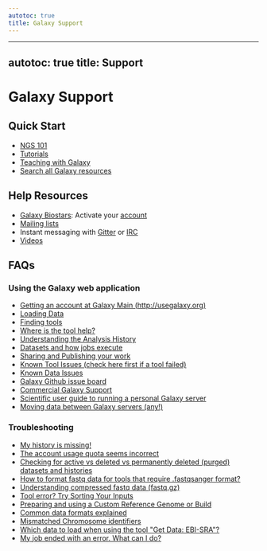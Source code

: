 ```yaml
---
autotoc: true
title: Galaxy Support
---
```


---
autotoc: true
title: Support
---

# Galaxy Support



## Quick Start

* [NGS 101](https://galaxyproject.org/tutorials/g101)
* [Tutorials](http://wiki.galaxyproject.org/Learn)
* [Teaching with Galaxy](http://wiki.galaxyproject.org/Teach)
* [Search all Galaxy resources](/src/search/index.md)

## Help Resources
 * [Galaxy Biostars](https://biostar.usegalaxy.org): Activate your [ account](http://wiki.galaxyproject.org/support/biostar)
 * [Mailing lists](https://galaxyproject.org/mailing-lists)
 * Instant messaging with [Gitter](https://gitter.im/galaxyproject/Lobby) or [IRC](http://wiki.galaxyproject.org/support/irc)
 * [Videos](http://vimeo.com/galaxyproject)

## FAQs

### Using the Galaxy web application

* [Getting an account at Galaxy Main (http://usegalaxy.org)](http://wiki.galaxyproject.org/support/account)
* [Loading Data](http://wiki.galaxyproject.org/support/loading-data)
* [Finding tools](http://wiki.galaxyproject.org/support/finding-tools)
* [Where is the tool help?](https://galaxyproject.org/support/tool-help)
* [Understanding the Analysis History](https://galaxyproject.org/support/)
* [Datasets and how jobs execute](https://galaxyproject.org/support/how-jobs-execute)
* [Sharing and Publishing your work](https://galaxyproject.org/learn/share)
* [Known Tool Issues (check here first if a tool failed)](https://galaxyproject.org/support/tool-issues)
* [Known Data Issues](https://galaxyproject.org/support/data-issues)
* [Galaxy Github issue board](https://galaxyproject.org/issues)
* [Commercial Galaxy Support](https://galaxyproject.org/support/ccommercial)
* [Scientific user guide to running a personal Galaxy server](https://galaxyproject.org/support/sci-user-galaxies)
* [Moving data between Galaxy servers (any!)](https://galaxyproject.org/community/log/2016/moving-data-between-galaxies/)

### Troubleshooting

* [My history is missing!](https://galaxyproject.org/learn/missing-history)
* [The account usage quota seems incorrect](https://galaxyproject.org/learn/reset-quota)
* [Checking for active vs deleted vs permanently deleted (purged) datasets and histories](https://galaxyproject.org/learn/data-status)
* [How to format fastq data for tools that require .fastqsanger format?](https://galaxyproject.org/learn/fastqsanger)
* [Understanding compressed fastq data (fastq.gz)](https://galaxyproject.org/learn/compressed-fastq)
* [Tool error? Try Sorting Your Inputs](https://galaxyproject.org/support/compressed-fastq/sort-your-inputs)
* [Preparing and using a Custom Reference Genome or Build](https://galaxyproject.org/learn/custom-genomes)
* [Common data formats explained](https://galaxyproject.org/learn/datatypes)
* [Mismatched Chromosome identifiers](https://galaxyproject.org/support/chrom-identifiers)
* [Which data to load when using the tool "Get Data: EBI-SRA"?](https://galaxyproject.org/support/ebi-sra-data-load)
* [My job ended with an error. What can I do?](https://galaxyproject.org/support/job-error)
